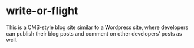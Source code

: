 # write-or-flight
This is a CMS-style blog site similar to a Wordpress site, where developers can publish their blog posts and comment on other developers’ posts as well. 
